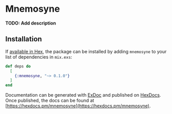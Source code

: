 # Mnemosyne

**TODO: Add description**

## Installation

If [available in Hex](https://hex.pm/docs/publish), the package can be installed
by adding `mnemosyne` to your list of dependencies in `mix.exs`:

```elixir
def deps do
  [
    {:mnemosyne, "~> 0.1.0"}
  ]
end
```

Documentation can be generated with [ExDoc](https://github.com/elixir-lang/ex_doc)
and published on [HexDocs](https://hexdocs.pm). Once published, the docs can
be found at [https://hexdocs.pm/mnemosyne](https://hexdocs.pm/mnemosyne).

